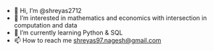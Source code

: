 - 👋 Hi, I’m @shreyas2712
- 👀 I’m interested in mathematics and economics with intersection in computation and data
- 🌱 I’m currently learning Python & SQL
- 📫 How to reach me shreyas97.nagesh@gmail.com

<!---
shreyas2712/shreyas2712 is a ✨ special ✨ repository because its `README.md` (this file) appears on your GitHub profile.
You can click the Preview link to take a look at your changes.
--->
